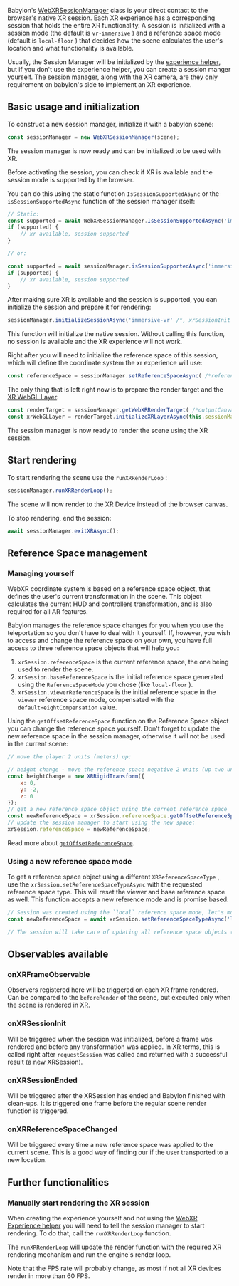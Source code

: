 Babylon's [WebXRSessionManager](/api/classes/babylon.webxrsessionmanager) class is your direct contact to the browser's native XR session. Each XR experience has a corresponding session that holds the entire XR functionality. A session is initialized with a session mode (the default is `vr-immersive` ) and a reference space mode (default is `local-floor` ) that decides how the scene calculates the user's location and what functionality is available.

Usually, the Session Manager will be initialized by the [experience helper](./WebXR_Experience_Helpers), but if you don't use the experience helper, you can create a session manger yourself. The session manager, along with the XR camera, are they only requirement on babylon's side to implement an XR experience.

## Basic usage and initialization

To construct a new session manager, initialize it with a babylon scene:

``` javascript
const sessionManager = new WebXRSessionManager(scene);
```

The session manager is now ready and can be initialized to be used with XR.

Before activating the session, you can check if XR is available and the session mode is supported by the browser.

You can do this using the static function `IsSessionSupportedAsync` or the `isSessionSupportedAsync` function of the session manager itself:

``` javascript
// Static:
const supported = await WebXRSessionManager.IsSessionSupportedAsync('immersive-vr');
if (supported) {
    // xr available, session supported
}

// or:

const supported = await sessionManager.isSessionSupportedAsync('immersive-vr');
if (supported) {
    // xr available, session supported
}
```

After making sure XR is available and the session is supported, you can initialize the session and prepare it for rendering:

``` javascript
sessionManager.initializeSessionAsync('immersive-vr' /*, xrSessionInit */ );
```

This function will initialize the native session. Without calling this function, no session is available and the XR experience will not work.

Right after you will need to initialize the reference space of this session, which will define the coordinate system the xr experience will use:

``` javascript
const referenceSpace = sessionManager.setReferenceSpaceAsync( /*referenceSpaceType = 'local-floor'*/ );
```

The only thing that is left right now is to prepare the render target and the [XR WebGL Layer](https://developer.mozilla.org/en-US/docs/Web/API/XRWebGLLayer):

``` javascript
const renderTarget = sessionManager.getWebXRRenderTarget( /*outputCanvasOptions: WebXRManagedOutputCanvasOptions*/ );
const xrWebGLLayer = renderTarget.initializeXRLayerAsync(this.sessionManager.session);
```

The session manager is now ready to render the scene using the XR session.

## Start rendering

To start rendering the scene use the `runXRRenderLoop` :

``` javascript
sessionManager.runXRRenderLoop();
```

The scene will now render to the XR Device instead of the browser canvas.

To stop rendering, end the session:

``` javascript
await sessionManager.exitXRAsync();
```

## Reference Space management

### Managing yourself

WebXR coordinate system is based on a reference space object, that defines the user's current transformation in the scene. This object calculates the current HUD and controllers transformation, and is also required for all AR features.

Babylon manages the reference space changes for you when you use the teleportation so you don't have to deal with it yourself. If, however, you wish to access and change the reference space on your own, you have full access to three reference space objects that will help you:

1. `xrSession.referenceSpace` is the current reference space, the one being used to render the scene.
2. `xrSession.baseReferenceSpace` is the initial reference space generated using the `ReferenceSpaceMode` you chose (like `local-floor` ).
3. `xrSession.viewerReferenceSpace` is the initial reference space in the `viewer` reference space mode, compensated with the `defaultHeightCompensation` value.

Using the `getOffsetReferenceSpace` function on the Reference Space object you can change the reference space yourself. Don't forget to update the new reference space in the session manager, otherwise it will not be used in the current scene:

``` javascript
// move the player 2 units (meters) up:

// height change - move the reference space negative 2 units (up two units):
const heightChange = new XRRigidTransform({
    x: 0,
    y: -2,
    z: 0
});
// get a new reference space object using the current reference space
const newReferenceSpace = xrSession.referenceSpace.getOffsetReferenceSpace(heightChange);
// update the session manager to start using the new space:
xrSession.referenceSpace = newReferenceSpace;
```

Read more about [`getOffsetReferenceSpace`](https://www.w3.org/TR/webxr/#dom-xrreferencespace-getoffsetreferencespace).

### Using a new reference space mode

To get a reference space object using a different `XRReferenceSpaceType` , use the `xrSession.setReferenceSpaceTypeAsync` with the requested reference space type. This will reset the viewer and base reference space as well. This function accepts a new reference mode and is promise based:

``` javascript
// Session was created using the `local` reference space mode, let's move to `local-floor` :
const newReferenceSpace = await xrSession.setReferenceSpaceTypeAsync('local-floor');

// The session will take care of updating all reference space objects (base, viewer, and the current one).
```

## Observables available

### onXRFrameObservable

Observers registered here will be triggered on each XR frame rendered. Can be compared to the `beforeRender` of the scene, but executed only when the scene is rendered in XR.

### onXRSessionInit

Will be triggered when the session was initialized, before a frame was rendered and before any transformation was applied.
In XR terms, this is called right after `requestSession` was called and returned with a successful result (a new XRSession).

### onXRSessionEnded

Will be triggered after the XRSession has ended and Babylon finished with clean-ups. It is triggered one frame before the regular scene render function is triggered.

### onXRReferenceSpaceChanged

 Will be triggered every time a new reference space was applied to the current scene. This is a good way of finding our if the user transported to a new location.

## Further functionalities

### Manually start rendering the XR session

When creating the experience yourself and not using the [WebXR Experience helper](./WebXR_Experience_Helpers) you will need to tell the session manager to start rendering. To do that, call the `runXRRenderLoop` function.

The `runXRRenderLoop` will update the render function with the required XR rendering mechanism and run the engine's render loop.

Note that the FPS rate will probably change, as most if not all XR devices render in more than 60 FPS.
